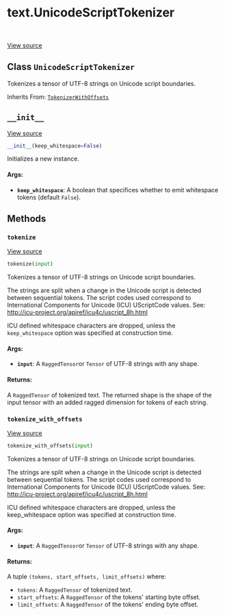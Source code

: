 <div itemscope itemtype="http://developers.google.com/ReferenceObject">
<meta itemprop="name" content="text.UnicodeScriptTokenizer" />
<meta itemprop="path" content="Stable" />
<meta itemprop="property" content="__init__"/>
<meta itemprop="property" content="tokenize"/>
<meta itemprop="property" content="tokenize_with_offsets"/>
</div>

# text.UnicodeScriptTokenizer

<!-- Insert buttons and diff -->

<table class="tfo-notebook-buttons tfo-api" align="left">
</table>

<a target="_blank" href="https://github.com/tensorflow/text/tree/master/tensorflow_text/python/ops/unicode_script_tokenizer.py">View
source</a>

## Class `UnicodeScriptTokenizer`

Tokenizes a tensor of UTF-8 strings on Unicode script boundaries.

Inherits From: [`TokenizerWithOffsets`](../text/TokenizerWithOffsets.md)

<!-- Placeholder for "Used in" -->

<h2 id="__init__"><code>__init__</code></h2>

<a target="_blank" href="https://github.com/tensorflow/text/tree/master/tensorflow_text/python/ops/unicode_script_tokenizer.py">View
source</a>

```python
__init__(keep_whitespace=False)
```

Initializes a new instance.

#### Args:

*   <b>`keep_whitespace`</b>: A boolean that specifices whether to emit
    whitespace tokens (default `False`).

## Methods

<h3 id="tokenize"><code>tokenize</code></h3>

<a target="_blank" href="https://github.com/tensorflow/text/tree/master/tensorflow_text/python/ops/unicode_script_tokenizer.py">View
source</a>

```python
tokenize(input)
```

Tokenizes a tensor of UTF-8 strings on Unicode script boundaries.

The strings are split when a change in the Unicode script is detected between
sequential tokens. The script codes used correspond to International Components
for Unicode (ICU) UScriptCode values. See:
http://icu-project.org/apiref/icu4c/uscript_8h.html

ICU defined whitespace characters are dropped, unless the `keep_whitespace`
option was specified at construction time.

#### Args:

*   <b>`input`</b>: A `RaggedTensor`or `Tensor` of UTF-8 strings with any shape.

#### Returns:

A `RaggedTensor` of tokenized text. The returned shape is the shape of the input
tensor with an added ragged dimension for tokens of each string.

<h3 id="tokenize_with_offsets"><code>tokenize_with_offsets</code></h3>

<a target="_blank" href="https://github.com/tensorflow/text/tree/master/tensorflow_text/python/ops/unicode_script_tokenizer.py">View
source</a>

```python
tokenize_with_offsets(input)
```

Tokenizes a tensor of UTF-8 strings on Unicode script boundaries.

The strings are split when a change in the Unicode script is detected between
sequential tokens. The script codes used correspond to International Components
for Unicode (ICU) UScriptCode values. See:
http://icu-project.org/apiref/icu4c/uscript_8h.html

ICU defined whitespace characters are dropped, unless the keep_whitespace option
was specified at construction time.

#### Args:

*   <b>`input`</b>: A `RaggedTensor`or `Tensor` of UTF-8 strings with any shape.

#### Returns:

A tuple `(tokens, start_offsets, limit_offsets)` where:

*   `tokens`: A `RaggedTensor` of tokenized text.
*   `start_offsets`: A `RaggedTensor` of the tokens' starting byte offset.
*   `limit_offsets`: A `RaggedTensor` of the tokens' ending byte offset.
